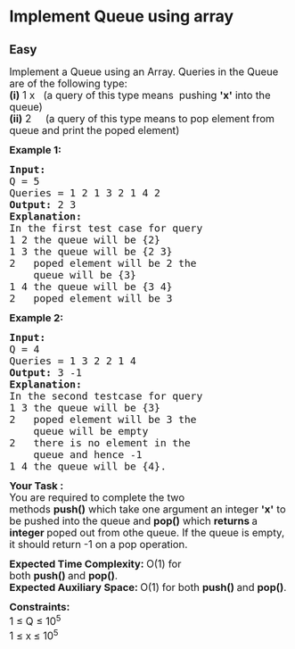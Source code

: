 # Implement Queue using array
## Easy
<div class="problem-statement" style="user-select: auto;">
                <p style="user-select: auto;"></p><p style="user-select: auto;"><span style="font-size: 18px; user-select: auto;">Implement a Queue using an Array. Queries in the Queue are of the following type:<br style="user-select: auto;">
<strong style="user-select: auto;">(i)</strong>&nbsp;1 x&nbsp; &nbsp;(a query of this type means&nbsp;&nbsp;pushing&nbsp;<strong style="user-select: auto;">'x'</strong>&nbsp;into the queue)<br style="user-select: auto;">
<strong style="user-select: auto;">(ii)</strong>&nbsp;2 &nbsp; &nbsp; (a query of this type means to pop&nbsp;element from queue and print the poped element)</span></p>

<p style="user-select: auto;"><span style="font-size: 18px; user-select: auto;"><strong style="user-select: auto;">Example 1:</strong></span></p>

<pre style="user-select: auto;"><span style="font-size: 18px; user-select: auto;"><strong style="user-select: auto;">Input:
</strong>Q = 5
Queries = 1 2 1 3 2 1 4 2
<strong style="user-select: auto;">Output: </strong>2&nbsp;3<strong style="user-select: auto;">
Explanation:
</strong>In the first test case for query&nbsp;
1 2 the queue will be {2}
1 3 the queue will be {2 3}
2 &nbsp; poped element will be 2 the 
    queue will be {3}
1 4 the queue will be {3 4}
2 &nbsp; poped element will be 3&nbsp;</span>
</pre>

<p style="user-select: auto;"><span style="font-size: 18px; user-select: auto;"><strong style="user-select: auto;">Example 2:</strong></span></p>

<pre style="user-select: auto;"><span style="font-size: 18px; user-select: auto;"><strong style="user-select: auto;">Input:
</strong>Q = 4
Queries = 1 3 2 2 1 4 &nbsp; 
<strong style="user-select: auto;">Output: </strong>3 -1<strong style="user-select: auto;">
Explanation:
</strong>In the second testcase for query&nbsp;
1 3 the queue will be {3}
2&nbsp; &nbsp;poped element will be 3 the
&nbsp;   queue will be empty
2&nbsp; &nbsp;there is no element in the
&nbsp;   queue and hence -1
1 4 the queue will be {4}.&nbsp;</span></pre>

<p style="user-select: auto;"><span style="font-size: 18px; user-select: auto;"><strong style="user-select: auto;">Your Task :</strong><br style="user-select: auto;">
You are required to complete the two methods&nbsp;<strong style="user-select: auto;">push()</strong>&nbsp;which take one argument an integer&nbsp;<strong style="user-select: auto;">'x'</strong>&nbsp;to be pushed into the queue&nbsp;and&nbsp;<strong style="user-select: auto;">pop()</strong>&nbsp;which <strong style="user-select: auto;">returns </strong>a <strong style="user-select: auto;">integer&nbsp;</strong>poped out from othe queue. If the queue is empty, it should return -1 on a pop operation.&nbsp;</span></p>

<p style="user-select: auto;"><span style="font-size: 18px; user-select: auto;"><strong style="user-select: auto;">Expected Time Complexity:&nbsp;</strong>O(1) for both&nbsp;<strong style="user-select: auto;">push()&nbsp;</strong>and&nbsp;<strong style="user-select: auto;">pop()</strong>.<br style="user-select: auto;">
<strong style="user-select: auto;">Expected Auxiliary Space:&nbsp;</strong>O(1) for both&nbsp;<strong style="user-select: auto;">push()&nbsp;</strong>and&nbsp;<strong style="user-select: auto;">pop()</strong>.</span></p>

<p style="user-select: auto;"><span style="font-size: 18px; user-select: auto;"><strong style="user-select: auto;">Constraints:</strong><br style="user-select: auto;">
1 ≤ Q ≤ 10<sup style="user-select: auto;">5</sup><br style="user-select: auto;">
1 ≤ x<strong style="user-select: auto;"> </strong>≤ 10<sup style="user-select: auto;">5</sup></span></p>
 <p style="user-select: auto;"></p>
            </div>